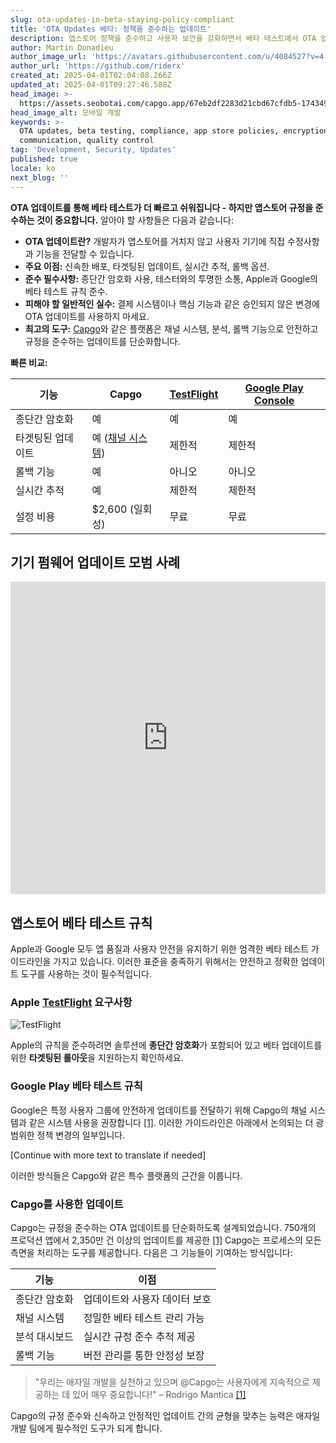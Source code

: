```yaml
---
slug: ota-updates-in-beta-staying-policy-compliant
title: 'OTA Updates 베타: 정책을 준수하는 업데이트'
description: 앱스토어 정책을 준수하고 사용자 보안을 강화하면서 베타 테스트에서 OTA 업데이트를 효과적으로 관리하는 방법을 알아보세요.
author: Martin Donadieu
author_image_url: 'https://avatars.githubusercontent.com/u/4084527?v=4'
author_url: 'https://github.com/riderx'
created_at: 2025-04-01T02:04:08.266Z
updated_at: 2025-04-01T09:27:46.588Z
head_image: >-
  https://assets.seobotai.com/capgo.app/67eb2df2283d21cbd67cfdb5-1743499666588.jpg
head_image_alt: 모바일 개발
keywords: >-
  OTA updates, beta testing, compliance, app store policies, encryption, user
  communication, quality control
tag: 'Development, Security, Updates'
published: true
locale: ko
next_blog: ''
---
```

**OTA 업데이트를 통해 베타 테스트가 더 빠르고 쉬워집니다 - 하지만 앱스토어 규정을 준수하는 것이 중요합니다.** 알아야 할 사항들은 다음과 같습니다:

-   **OTA 업데이트란?** 개발자가 앱스토어를 거치지 않고 사용자 기기에 직접 수정사항과 기능을 전달할 수 있습니다.
-   **주요 이점:** 신속한 배포, 타겟팅된 업데이트, 실시간 추적, 롤백 옵션.
-   **준수 필수사항:** 종단간 암호화 사용, 테스터와의 투명한 소통, Apple과 Google의 베타 테스트 규칙 준수.
-   **피해야 할 일반적인 실수:** 결제 시스템이나 핵심 기능과 같은 승인되지 않은 변경에 OTA 업데이트를 사용하지 마세요.
-   **최고의 도구:** [Capgo](https://capgo.app/)와 같은 플랫폼은 채널 시스템, 분석, 롤백 기능으로 안전하고 규정을 준수하는 업데이트를 단순화합니다.

**빠른 비교:**

| 기능 | Capgo | [TestFlight](https://developer.apple.com/testflight/) | [Google Play Console](https://developer.android.com/distribute/console) |
| --- | --- | --- | --- |
| 종단간 암호화 | 예 | 예 | 예 |
| 타겟팅된 업데이트 | 예 ([채널 시스템](https://capgo.app/docs/plugin/cloud-mode/channel-system/)) | 제한적 | 제한적 |
| 롤백 기능 | 예 | 아니오 | 아니오 |
| 실시간 추적 | 예 | 제한적 | 제한적 |
| 설정 비용 | $2,600 (일회성) | 무료 | 무료 |

## 기기 펌웨어 업데이트 모범 사례

<iframe src="https://www.youtube.com/embed/owPdKRQhMzk" title="YouTube video player" frameborder="0" allow="accelerometer; autoplay; clipboard-write; encrypted-media; gyroscope; picture-in-picture; web-share" referrerpolicy="strict-origin-when-cross-origin" style="width: 100%; height: 500px;" allowfullscreen></iframe>

## 앱스토어 베타 테스트 규칙

Apple과 Google 모두 앱 품질과 사용자 안전을 유지하기 위한 엄격한 베타 테스트 가이드라인을 가지고 있습니다. 이러한 표준을 충족하기 위해서는 안전하고 정확한 업데이트 도구를 사용하는 것이 필수적입니다.

### Apple [TestFlight](https://developer.apple.com/testflight/) 요구사항

![TestFlight](https://assets.seobotai.com/capgo.app/67eb2df2283d21cbd67cfdb5/4da4b0faec79804f5d08d001d9926818.jpg)

Apple의 규칙을 준수하려면 솔루션에 **종단간 암호화**가 포함되어 있고 베타 업데이트를 위한 **타겟팅된 롤아웃**을 지원하는지 확인하세요.

### Google Play 베타 테스트 규칙

Google은 특정 사용자 그룹에 안전하게 업데이트를 전달하기 위해 Capgo의 채널 시스템과 같은 시스템 사용을 권장합니다 [\[1\]](https://capgo.app/). 이러한 가이드라인은 아래에서 논의되는 더 광범위한 정책 변경의 일부입니다.

[Continue with more text to translate if needed]

이러한 방식들은 Capgo와 같은 특수 플랫폼의 근간을 이룹니다.

### Capgo를 사용한 업데이트

Capgo는 규정을 준수하는 OTA 업데이트를 단순화하도록 설계되었습니다. 750개의 프로덕션 앱에서 2,350만 건 이상의 업데이트를 제공한 [\[1\]](https://capgo.app/) Capgo는 프로세스의 모든 측면을 처리하는 도구를 제공합니다. 다음은 그 기능들이 기여하는 방식입니다:

| 기능 | 이점 |
| --- | --- |
| 종단간 암호화 | 업데이트와 사용자 데이터 보호 |
| 채널 시스템 | 정밀한 베타 테스트 관리 가능 |
| 분석 대시보드 | 실시간 규정 준수 추적 제공 |
| 롤백 기능 | 버전 관리를 통한 안정성 보장 |

> "우리는 애자일 개발을 실천하고 있으며 @Capgo는 사용자에게 지속적으로 제공하는 데 있어 매우 중요합니다!" – Rodrigo Mantica [\[1\]](https://capgo.app/)

Capgo의 규정 준수와 신속하고 안정적인 업데이트 간의 균형을 맞추는 능력은 애자일 개발 팀에게 필수적인 도구가 되게 합니다.
